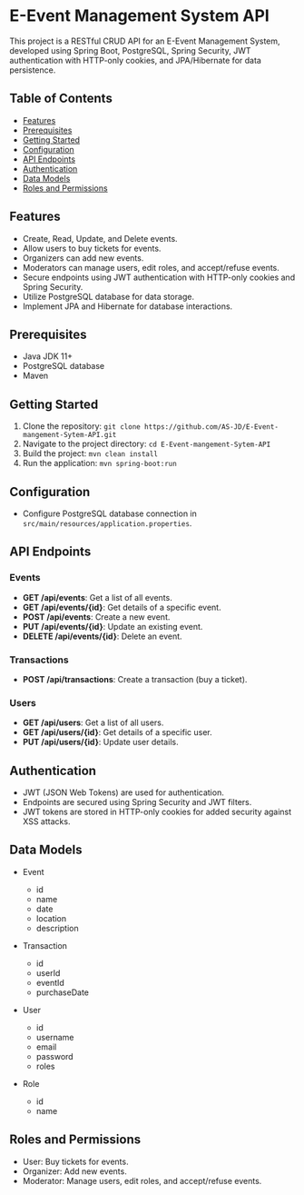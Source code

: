 # E-Event Management System API

This project is a RESTful CRUD API for an E-Event Management System, developed using Spring Boot, PostgreSQL, Spring Security, JWT authentication with HTTP-only cookies, and JPA/Hibernate for data persistence.

## Table of Contents

- [Features](#features)
- [Prerequisites](#prerequisites)
- [Getting Started](#getting-started)
- [Configuration](#configuration)
- [API Endpoints](#api-endpoints)
- [Authentication](#authentication)
- [Data Models](#data-models)
- [Roles and Permissions](#roles-and-permissions)


## Features

- Create, Read, Update, and Delete events.
- Allow users to buy tickets for events.
- Organizers can add new events.
- Moderators can manage users, edit roles, and accept/refuse events.
- Secure endpoints using JWT authentication with HTTP-only cookies and Spring Security.
- Utilize PostgreSQL database for data storage.
- Implement JPA and Hibernate for database interactions.

## Prerequisites

- Java JDK 11+
- PostgreSQL database
- Maven

## Getting Started

1. Clone the repository: `git clone https://github.com/AS-JD/E-Event-mangement-Sytem-API.git`
2. Navigate to the project directory: `cd E-Event-mangement-Sytem-API`
3. Build the project: `mvn clean install`
4. Run the application: `mvn spring-boot:run`

## Configuration

- Configure PostgreSQL database connection in `src/main/resources/application.properties`.

## API Endpoints

### Events

- **GET /api/events**: Get a list of all events.
- **GET /api/events/{id}**: Get details of a specific event.
- **POST /api/events**: Create a new event.
- **PUT /api/events/{id}**: Update an existing event.
- **DELETE /api/events/{id}**: Delete an event.

### Transactions

- **POST /api/transactions**: Create a transaction (buy a ticket).

### Users

- **GET /api/users**: Get a list of all users.
- **GET /api/users/{id}**: Get details of a specific user.
- **PUT /api/users/{id}**: Update user details.


## Authentication

- JWT (JSON Web Tokens) are used for authentication.
- Endpoints are secured using Spring Security and JWT filters.
- JWT tokens are stored in HTTP-only cookies for added security against XSS attacks.

## Data Models

- Event
  - id
  - name
  - date
  - location
  - description

- Transaction
  - id
  - userId
  - eventId
  - purchaseDate

- User
  - id
  - username
  - email
  - password
  - roles
- Role
  - id
  - name



## Roles and Permissions

- User: Buy tickets for events.
- Organizer: Add new events.
- Moderator: Manage users, edit roles, and accept/refuse events.


